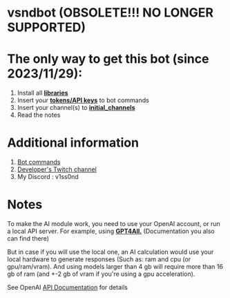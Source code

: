 # vsndbot (OBSOLETE!!! NO LONGER SUPPORTED)

# The only way to get this bot (since 2023/11/29):
1. Install all **[libraries](https://paste.ivr.fi/raw/ponesyhevo)**
2. Insert your **[tokens/API keys](https://paste.ivr.fi/raw/qojicilyje)** to bot commands
3. Insert your channel(s) to **[initial_channels](https://github.com/v1ss0nd/vsndbot/blob/e400f650472001e859112a0fbe6a83a188e83067/bot.py#L13)**
4. Read the notes

# Additional information 
1. [Bot commands](https://v1ss0nd.github.io/)
2. [Developer's Twitch channel](https://www.twitch.tv/v1ss0nd)
3. My Discord : v1ss0nd

# Notes
To make the AI module work, you need to use your OpenAI account, or run a local API server. For example, using **[GPT4All.](https://github.com/nomic-ai/gpt4all)** (Documentation you also can find there)

But in case if you will use the local one, an AI calculation would use your local hardware to generate responses (Such as: ram and cpu (or gpu/ram/vram). And using models larger than 4 gb will require more than 16 gb of ram (and +-2 gb of vram if you're using a gpu acceleration).

See OpenAI [API Documentation](https://platform.openai.com/docs/api-reference/completions/create) for details
